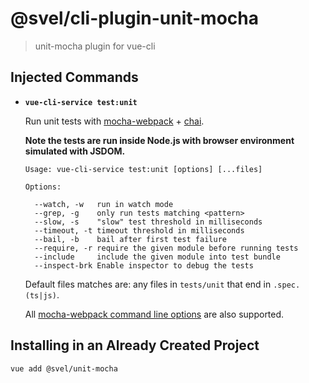 # @svel/cli-plugin-unit-mocha

> unit-mocha plugin for vue-cli

## Injected Commands

- **`vue-cli-service test:unit`**

  Run unit tests with [mocha-webpack](https://github.com/zinserjan/mocha-webpack) + [chai](http://chaijs.com/).

  **Note the tests are run inside Node.js with browser environment simulated with JSDOM.**

  ```
  Usage: vue-cli-service test:unit [options] [...files]

  Options:

    --watch, -w   run in watch mode
    --grep, -g    only run tests matching <pattern>
    --slow, -s    "slow" test threshold in milliseconds
    --timeout, -t timeout threshold in milliseconds
    --bail, -b    bail after first test failure
    --require, -r require the given module before running tests
    --include     include the given module into test bundle
    --inspect-brk Enable inspector to debug the tests
  ```

  Default files matches are: any files in `tests/unit` that end in `.spec.(ts|js)`.

  All [mocha-webpack command line options](http://zinserjan.github.io/mocha-webpack/docs/installation/cli-usage.html) are also supported.

## Installing in an Already Created Project

``` sh
vue add @svel/unit-mocha
```
